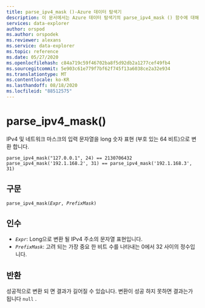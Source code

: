 ```yaml
---
title: parse_ipv4_mask ()-Azure 데이터 탐색기
description: 이 문서에서는 Azure 데이터 탐색기의 parse_ipv4_mask () 함수에 대해 설명 합니다.
services: data-explorer
author: orspod
ms.author: orspodek
ms.reviewer: alexans
ms.service: data-explorer
ms.topic: reference
ms.date: 05/27/2020
ms.openlocfilehash: c84a719c59f46702ba8f5d92db2a1277cef49fb4
ms.sourcegitcommit: 5e903c61e779f7bf62f745f13a6038ce2a32e934
ms.translationtype: MT
ms.contentlocale: ko-KR
ms.lasthandoff: 08/18/2020
ms.locfileid: "88512575"
---
```

# <a name="parse_ipv4_mask"></a>parse_ipv4_mask()

IPv4 및 네트워크 마스크의 입력 문자열을 long 숫자 표현 (부호 있는 64 비트)으로 변환 합니다.

```kusto
parse_ipv4_mask("127.0.0.1", 24) == 2130706432
parse_ipv4_mask('192.1.168.2', 31) == parse_ipv4_mask('192.1.168.3', 31)
```

## <a name="syntax"></a>구문

`parse_ipv4_mask(`*`Expr`*`, `*`PrefixMask`*`)`

## <a name="arguments"></a>인수

* *`Expr`*: Long으로 변환 될 IPv4 주소의 문자열 표현입니다. 
* *`PrefixMask`*: 고려 되는 가장 중요 한 비트 수를 나타내는 0에서 32 사이의 정수입니다.

## <a name="returns"></a>반환

성공적으로 변환 되 면 결과가 길어질 수 있습니다.
변환이 성공 하지 못하면 결과는가 됩니다 `null` .
